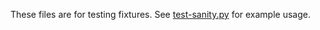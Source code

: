 These files are for testing fixtures. See [test-sanity.py](./../tests/test_sanity.py) for example usage.